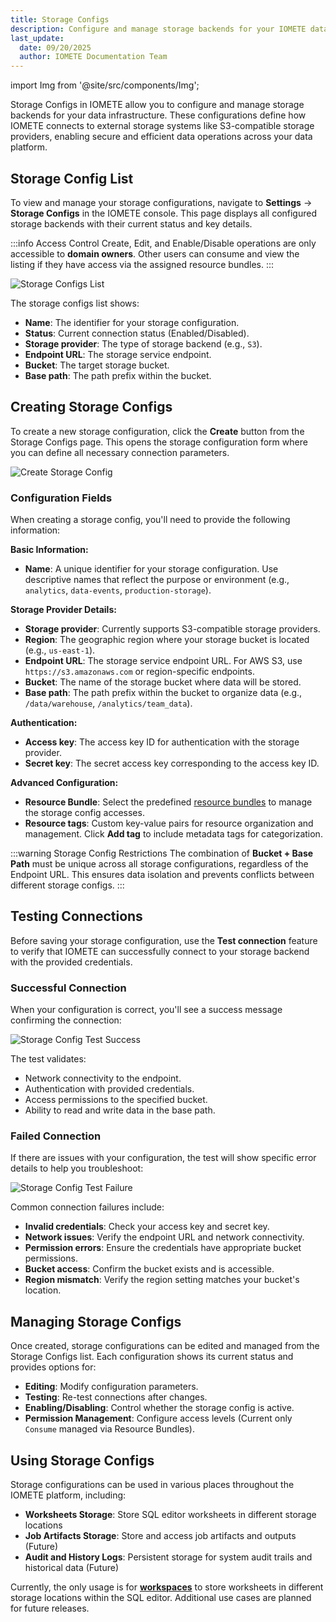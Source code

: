 ```yaml
---
title: Storage Configs
description: Configure and manage storage backends for your IOMETE data infrastructure. Learn how to set up S3-compatible storage, manage access credentials, and test connections.
last_update:
  date: 09/20/2025
  author: IOMETE Documentation Team
---
```


import Img from '@site/src/components/Img';

Storage Configs in IOMETE allow you to configure and manage storage backends for your data infrastructure. These configurations define how IOMETE connects to external storage systems like S3-compatible storage providers, enabling secure and efficient data operations across your data platform.

## Storage Config List

To view and manage your storage configurations, navigate to **Settings** &#8594; **Storage Configs** in the IOMETE console. This page displays all configured storage backends with their current status and key details.

:::info Access Control
Create, Edit, and Enable/Disable operations are only accessible to **domain owners**. Other users can consume and view the listing if they have access via the assigned resource bundles.
:::

<Img src="/img/user-guide/storage-configs/storage-config-list.png" alt="Storage Configs List" />

The storage configs list shows:
- **Name**: The identifier for your storage configuration.
- **Status**: Current connection status (Enabled/Disabled).
- **Storage provider**: The type of storage backend (e.g., `S3`).
- **Endpoint URL**: The storage service endpoint.
- **Bucket**: The target storage bucket.
- **Base path**: The path prefix within the bucket.

## Creating Storage Configs

To create a new storage configuration, click the **Create** button from the Storage Configs page. This opens the storage configuration form where you can define all necessary connection parameters.

<Img src="/img/user-guide/storage-configs/storage-config-create.png" alt="Create Storage Config" />

### Configuration Fields

When creating a storage config, you'll need to provide the following information:

**Basic Information:**
- **Name**: A unique identifier for your storage configuration. Use descriptive names that reflect the purpose or environment (e.g., `analytics`, `data-events`, `production-storage`).

**Storage Provider Details:**
- **Storage provider**: Currently supports S3-compatible storage providers.
- **Region**: The geographic region where your storage bucket is located (e.g., `us-east-1`).
- **Endpoint URL**: The storage service endpoint URL. For AWS S3, use `https://s3.amazonaws.com` or region-specific endpoints.
- **Bucket**: The name of the storage bucket where data will be stored.
- **Base path**: The path prefix within the bucket to organize data (e.g., `/data/warehouse`, `/analytics/team_data`).

**Authentication:**
- **Access key**: The access key ID for authentication with the storage provider.
- **Secret key**: The secret access key corresponding to the access key ID.

**Advanced Configuration:**
- **Resource Bundle**: Select the predefined [resource bundles](./storage-configs.md) to manage the storage config accesses.
- **Resource tags**: Custom key-value pairs for resource organization and management. Click **Add tag** to include metadata tags for categorization.

:::warning Storage Config Restrictions
The combination of **Bucket + Base Path** must be unique across all storage configurations, regardless of the Endpoint URL. This ensures data isolation and prevents conflicts between different storage configs.
:::

## Testing Connections

Before saving your storage configuration, use the **Test connection** feature to verify that IOMETE can successfully connect to your storage backend with the provided credentials.

### Successful Connection

When your configuration is correct, you'll see a success message confirming the connection:

<Img src="/img/user-guide/storage-configs/storage-config-test-connection-success.png" alt="Storage Config Test Success" />

The test validates:
- Network connectivity to the endpoint.
- Authentication with provided credentials.
- Access permissions to the specified bucket.
- Ability to read and write data in the base path.

### Failed Connection

If there are issues with your configuration, the test will show specific error details to help you troubleshoot:

<Img src="/img/user-guide/storage-configs/storage-config-test-connection-fail.png" alt="Storage Config Test Failure" />

Common connection failures include:
- **Invalid credentials**: Check your access key and secret key.
- **Network issues**: Verify the endpoint URL and network connectivity.
- **Permission errors**: Ensure the credentials have appropriate bucket permissions.
- **Bucket access**: Confirm the bucket exists and is accessible.
- **Region mismatch**: Verify the region setting matches your bucket's location.

## Managing Storage Configs

Once created, storage configurations can be edited and managed from the Storage Configs list. Each configuration shows its current status and provides options for:

- **Editing**: Modify configuration parameters.
- **Testing**: Re-test connections after changes.
- **Enabling/Disabling**: Control whether the storage config is active.
- **Permission Management**: Configure access levels (Current only `Consume` managed via Resource Bundles).

## Using Storage Configs

Storage configurations can be used in various places throughout the IOMETE platform, including:

- **Worksheets Storage**: Store SQL editor worksheets in different storage locations
- **Job Artifacts Storage**: Store and access job artifacts and outputs (Future)
- **Audit and History Logs**: Persistent storage for system audit trails and historical data (Future)

Currently, the only usage is for [**workspaces**](./workspaces.md) to store worksheets in different storage locations within the SQL editor. Additional use cases are planned for future releases.
